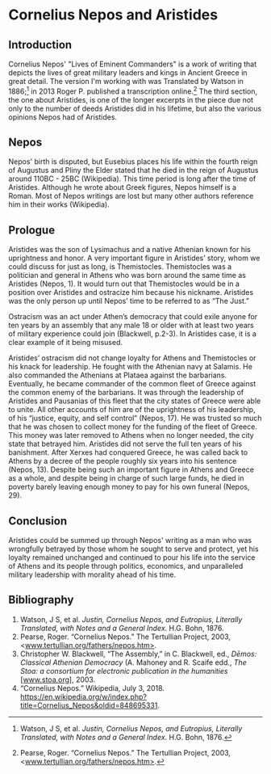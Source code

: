 # Cornelius Nepos and Aristides

## Introduction

Cornelius Nepos' "Lives of Eminent Commanders" is a work of writing that depicts the lives of great military leaders and kings in Ancient Greece in great detail. The version I'm working with was Translated by Watson in 1886;[^Watson] in 2013 Roger P. published a transcription online.[^Online] The third section, the one about Aristides, is one of the longer excerpts in the piece due not only to the number of deeds Aristides did in his lifetime, but also the various opinions Nepos had of Aristides.

[^Watson]: Watson, J S, et al. *Justin, Cornelius Nepos, and Eutropius, Literally Translated, with Notes and a General Index*. H.G. Bohn, 1876.

[^Online]: Pearse, Roger. “Cornelius Nepos.” The Tertullian Project, 2003, <www.tertullian.org/fathers/nepos.htm>.

## Nepos

Nepos' birth is disputed, but Eusebius places his life within the fourth reign of Augustus and Pliny the Elder stated that he died in the reign of Augustus around 110BC - 25BC (Wikipedia).  This time period is long after the time of Aristides.  Although he wrote about Greek figures, Nepos himself is a Roman.  Most of Nepos writings are lost but many other authors reference him in their works (Wikipedia).

## Prologue

Aristides was the son of Lysimachus and a native Athenian known for his uprightness and honor.  A very important figure in Aristides’ story, whom we could discuss for just as long, is Themistocles.  Themistocles was a politician and general in Athens who was born around the same time as Aristides (Nepos, 1).  It would turn out that Themistocles would be in a position over Aristides and ostracize him because his nickname.  Aristides was the only person up until Nepos’ time to be referred to as “The Just.”  

Ostracism was an act under Athen’s democracy that could exile anyone for ten years by an assembly that any male 18 or older with at least two years of military experience could join (Blackwell, p.2-3).  In Aristides case, it is a clear example of it being misused.  

Aristides’ ostracism did not change loyalty for Athens and Themistocles or his knack for leadership.  He fought with the Athenian navy at Salamis.  He also commanded the Athenians at Plataea against the barbarians.  Eventually, he became commander of the common fleet of Greece against the common enemy of the barbarians.  It was through the leadership of Aristides and Pausanias of this fleet that the city states of Greece were able to unite.  All other accounts of him are of the uprightness of his leadership, of his “justice, equity, and self control” (Nepos, 17).  He was trusted so much that he was chosen to collect money for the funding of the fleet of Greece.  This money was later removed to Athens when no longer needed, the city state that betrayed him.  Aristides did not serve the full ten years of his banishment.  After Xerxes had conquered Greece, he was called back to Athens by a decree of the people roughly six years into his sentence (Nepos, 13).  Despite being such an important figure in Athens and Greece as a whole, and despite being in charge of such large funds, he died in poverty barely leaving enough money to pay for his own funeral (Nepos, 29).  

## Conclusion

Aristides could be summed up through Nepos' writing as a man who was wrongfully betrayed by those whom he sought to serve and protect, yet his loyalty remained unchanged and continued to pour his life into the service of Athens and its people through politics, economics, and unparalleled military leadership with morality ahead of his time.

## Bibliography

1. Watson, J S, et al. *Justin, Cornelius Nepos, and Eutropius, Literally Translated, with Notes and a General Index*. H.G. Bohn, 1876.
1. Pearse, Roger. “Cornelius Nepos.” The Tertullian Project, 2003, <www.tertullian.org/fathers/nepos.htm>.
1. Christopher W. Blackwell, “The Assembly,” in C. Blackwell, ed., *Dēmos: Classical Athenian Democracy* (A. Mahoney and R. Scaife edd., *The Stoa: a consortium for electronic publication in the humanities* [www.stoa.org], 2003.
1. “Cornelius Nepos.” Wikipedia, July 3, 2018. https://en.wikipedia.org/w/index.php?title=Cornelius_Nepos&oldid=848695331.
